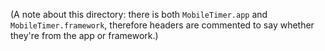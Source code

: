 (A note about this directory: there is both `MobileTimer.app` and `MobileTimer.framework`, therefore headers are commented to say whether they're from the app or framework.)
